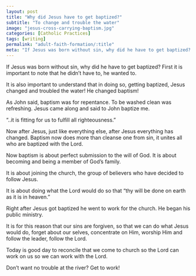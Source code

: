 ```yaml
---
layout: post
title: "Why did Jesus have to get baptized?"
subtitle: "To change and trouble the water"
image: "jesus-cross-carrying-baptism.jpg"
categories: [Catholic Practices]
tags: [writing]
permalink: "adult-faith-formation/:title"
meta: "If Jesus was born without sin, why did he have to get baptized? First it is important to note that he didn’t have to, he wanted to."
---
```

If Jesus was born without sin, why did he have to get baptized? First it is important to note that he didn’t have to, he wanted to.
<!--more-->

It is also important to understand that in doing so, getting baptized, Jesus changed and troubled the water! He changed baptism!

As John said, baptism was for repentance. To be washed clean was refreshing. Jesus came along and said to John baptize me.

“..it is fitting for us to fulfill all righteousness.”

Now after Jesus, just like everything else, after Jesus everything has changed. Baptism now does more than cleanse one from sin, it unites all who are baptized with the Lord.

Now baptism is about perfect submission to the will of God. It is about becoming and being a member of God’s family.

It is about joining the church, the group of believers who have decided to follow Jesus.

It is about doing what the Lord would do so that “thy will be done on earth as it is in heaven.”

Right after Jesus got baptized he went to work for the church. He began his public ministry.

It is for this reason that our sins are forgiven, so that we can do what Jesus would do, forget about our selves, concentrate on Him, worship Him and follow the leader, follow the Lord.

Today is good day to reconcile that we come to church so the Lord can work on us so we can work with the Lord.

Don’t want no trouble at the river? Get to work!